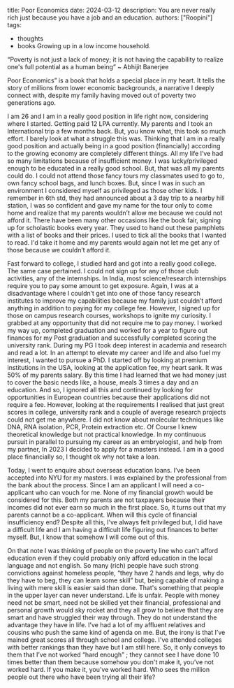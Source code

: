 
title: Poor Economics
date: 2024-03-12
description: You are never really rich just because you have a job and an education.
authors: ["Roopini"]
tags:
  - thoughts
  - books 
Growing up in a low income household. 

“Poverty is not just a lack of money; it is not having the capability to realize one's full potential as a human being”
                                                  ~ Abhijit Banerjee

Poor Economics” is a book that holds a special place in my heart. It tells the story of millions from lower economic backgrounds, a narrative I deeply connect with, despite my family having moved out of poverty two generations ago. 

I am 26 and I am in a really good position in life right now, considering where I started. Getting paid 12 LPA currently. My parents and I took an International trip a few months back. But, you know what, this took so much effort. I barely look at what a struggle this was. Thinking that I am in a really good position and actually being in a good position (financially) according to the growing economy are completely different things. All my life I’ve had so  many limitations because of insufficient money. I was lucky/privileged enough to be educated in a really good school. But, that was all my parents could do. I could not attend those fancy tours my classmates used to go to, own fancy school bags, and lunch boxes. But, since I was in such an environment I considered myself as privileged as those other kids. I remember in 6th std, they had announced about a 3 day trip to a nearby hill station, I was so confident and gave my name for the tour only to come home and realize that my parents wouldn’t allow me because we could not afford it. There have been many other occasions like the book fair, signing up for scholastic books every year. They used to hand out these pamphlets with a list of books and their prices. I used to tick all the books that I wanted to read. I'd take it home and my parents would again not let me get any of those because we couldn’t afford it. 

Fast forward to college, I studied hard and got into a really good college. The same case pertained. I could not sign up for any of those club activities, any of the internships. In India, most science/research internships require you to pay some amount to get exposure. Again, I was at a disadvantage where I couldn’t get into one of those fancy research institutes to improve my capabilities because my family just couldn’t afford anything in addition to paying for my college fee. However, I signed up for those on campus research courses, workshops to ignite my curiosity. I grabbed at any opportunity that did not require me to pay money. I worked my way up, completed graduation and worked for a year to figure out finances for my Post graduation and successfully completed scoring the university rank. During my PG I took deep interest in academia and research and read a lot. In an attempt to elevate my career and life and also fuel my interest,  I wanted to pursue a PhD. I started off by looking at premium institutions in the USA, looking at the application fee, my heart sank. It was 50% of my parents salary. By this time I had learned that we had money just to cover the basic needs like, a house, meals 3 times a day and an education. And so, I ignored all this and continued by looking for opportunities in European countries because their applications did not require a fee. However, looking at the requirements I realised that just great scores in college, university rank and a couple of average research projects could not get me anywhere. I did not know about molecular techniques like DNA, RNA isolation, PCR, Protein extraction etc. Of Course I knew theoretical knowledge but not practical knowledge. In my continuous pursuit in parallel to pursuing my career as an embryologist, and help from my partner, In 2023 I decided to apply for a masters instead. I am in a good place financially so, I thought ok why not take a loan.  

Today, I went to enquire about overseas education loans. I’ve been accepted into NYU for my masters. I was explained by the professional from the bank about the process. Since I am an applicant I will need a co-applicant who can vouch for me. None of my financial growth would be considered for this. Both my parents are not taxpayers because their incomes did not ever earn so much in the first place. So, it turns out that my parents cannot be a co-applicant. When will this cycle of financial insufficiency end? Despite all this, I’ve always felt privileged but, I did have a difficult life and I am having a difficult life figuring out finances to better myself. But, I know that somehow I will come out of this. 

On that note I was thinking of people on the poverty line who can't afford education even if they could probably only afford education in the local language and not english. So many (rich) people have such strong convictions against homeless people, “they have 2 hands and legs, why do they have to beg, they can learn some skill” but, being capable of making a living with mere skill is easier said than done. That's something that people in the upper layer can never understand. Life is unfair. People with money need not be smart, need not be skilled yet their financial, professional and personal growth would sky rocket and they all grow to believe that they are smart and have struggled their way through. They do not understand the advantage they have in life. I’ve had a lot of my affluent relatives and cousins who push the same kind of agenda on me. But, the irony is that I’ve mained great scores all through school and college. I've attended colleges with better rankings than they have but I am still here. So, it only conveys to them that I’ve not worked “hard enough” ; they cannot see I have done 10 times better than them because somehow you don't make it, you’ve not worked hard. If you make it, you’ve worked hard. Who sees the million people out there who have been trying all their life? 
